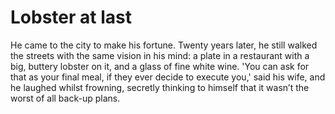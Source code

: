 Lobster at last
===============



He came to the city to make his fortune. Twenty years later, he still walked the streets with the same vision in his mind: a plate in a restaurant with a big, buttery lobster on it, and a glass of fine white wine. 'You can ask for that as your final meal, if they ever decide to execute you,' said his wife, and he laughed whilst frowning, secretly thinking to himself that it wasn’t the worst of all back-up plans.